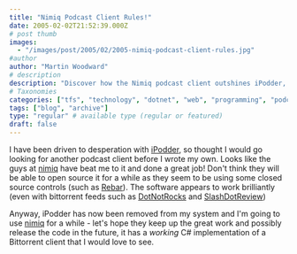 ```yaml
---
title: "Nimiq Podcast Client Rules!"
date: 2005-02-02T21:52:39.000Z
# post thumb
images:
  - "/images/post/2005/02/2005-nimiq-podcast-client-rules.jpg"
#author
author: "Martin Woodward"
# description
description: "Discover how the Nimiq podcast client outshines iPodder, promising a seamless experience with brilliant Bittorrent feed support."
# Taxonomies
categories: ["tfs", "technology", "dotnet", "web", "programming", "podcast"]
tags: ["blog", "archive"]
type: "regular" # available type (regular or featured)
draft: false
---
```

[](http://www.nimiq.nl/)I have been driven to desperation with [iPodder](http://ipodder.sourceforge.net/), so thought I would go looking for another podcast client before I wrote my own.  Looks like the guys at [nimiq](http://www.nimiq.nl/) have beat me to it and done a great job!   Don't think they will be able to open source it for a while as they seem to be using some closed source controls (such as [Rebar](http://www.skybound.ca/developer/rebar/default.aspx)).  The software appears to work brilliantly (even with bittorrent feeds such as [DotNotRocks](http://www.dotnetrocks.com) and [SlashDotReview](http://www.slashdotreview.com))

Anyway, iPodder has now been removed from my system and I'm going to use [nimiq](http://www.nimiq.nl/) for a while - let's hope they keep up the great work and possibly release the code in the future, it has a *working* C# implementation of a Bittorrent client that I would love to see.
